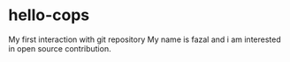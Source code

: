 # hello-cops
My first interaction with git repository
My name is fazal and i am interested in open source contribution.

